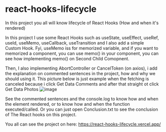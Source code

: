 # react-hooks-lifecycle

In this project you all will know lifecycle of React Hooks (How and when it's rendered)

In this project I use some React Hooks such as useState, useEffect, useRef, useId, useMemo, useCallback, useTransition and I also add a simple Custom Hook. Fyi, useMemo iss for memorized variable, and if you want to memorized a component, you can use memo() in your component, you can see how implementing memo() on Second Child Comopnent.

Then, I also implementing AbortController or CancelToken (on axios), i add the explanation on commented sentences in the project, how and why we should using it. This picture below is just example when the fetching is canceled because i click Get Data Comments and after that straight ot click Get Data Photos
![image](https://user-images.githubusercontent.com/73571506/212458369-cb528c23-3716-488b-91a3-d32ff35eeb2c.png)


See the commented sentences and the console.log to know how and when the element rendered, or to know how and when the function executed/called.
Or you can just open Conclusion.txt to see the conclusion of The React hooks on this project.

You all can see the project on here: https://react-hooks-lifecycle.vercel.app/


